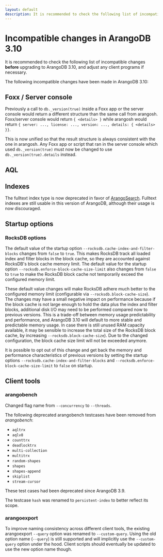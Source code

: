 ```yaml
---
layout: default
description: It is recommended to check the following list of incompatible changes before upgrading to ArangoDB 3.10
---
```

Incompatible changes in ArangoDB 3.10
=====================================

It is recommended to check the following list of incompatible changes **before**
upgrading to ArangoDB 3.10, and adjust any client programs if necessary.

The following incompatible changes have been made in ArangoDB 3.10:

Foxx / Server console
---------------------

Previously a call to `db._version(true)` inside a Foxx app or the server console
would return a different structure than the same call from arangosh.
Foxx/server console would return `{ <details> }` while arangosh would return
`{ server: ..., license: ..., version: ..., details: { <details> }}`.

This is now unified so that the result structure is always consistent with the
one in arangosh. Any Foxx app or script that ran in the server console which
used `db._version(true)` must now be changed to use `db._version(true).details`
instead.

AQL
---


Indexes
-------

The fulltext index type is now deprecated in favor of [ArangoSearch](arangosearch.html).
Fulltext indexes are still usable in this version of ArangoDB, although their usage is
now discouraged.


Startup options
---------------

### RocksDB options

The default value of the startup option `--rocksdb.cache-index-and-filter-blocks` changes
from `false` to `true`. This makes RocksDB track all loaded index and filter blocks in the 
block cache, so they are accounted against RocksDB's block cache memory limit. 
The default value for the startup option `--rocksdb.enforce-block-cache-size-limit` also
changes from `false` to `true` to make the RocksDB block cache not temporarily exceed the 
configured memory limit.

These default value changes will make RocksDB adhere much better to the configured memory limit
(configurable via `--rocksdb.block-cache-size`). 
The changes may have a small negative impact on performance because if the block cache is 
not large enough to hold the data plus the index and filter blocks, additional disk I/O may 
need to be performed compared now to previous versions. 
This is a trade-off between memory usage predictability and performance, and ArangoDB 3.10
will default to more stable and predictable memory usage. In case there is still unused RAM 
capacity available, it may be sensible to increase the total size of the RocksDB block cache,
by increasing `--rocksdb.block-cache-size`). Due to the changed configuration, the block 
cache size limit will not be exceeded anymore.

It is possible to opt out of this change and get back the memory and performance characteristics
of previous versions by setting the startup options `--rocksdb.cache-index-and-filter-blocks` 
and `--rocksdb.enforce-block-cache-size-limit` to `false` on startup.


Client tools
------------

### arangobench

Changed flag name from `--concurrency` to `--threads`.

The following deprecated arangobench testcases have been removed from _arangobench_:
* `aqltrx`
* `aqlv8`
* `counttrx`
* `deadlocktrx`
* `multi-collection`
* `multitrx`
* `random-shapes`
* `shapes`
* `shapes-append`
* `skiplist`
* `stream-cursor`

These test cases had been deprecated since ArangoDB 3.9.

The testcase `hash` was renamed to `persistent-index` to better reflect its
scope.

### arangoexport

To improve naming consistency across different client tools, the existing arangoexport `--query` option
was renamed to `--custom-query`.
Using the old option name (`--query`) is still supported and will implicitly use 
the `--custom-query` option under the hood. Client scripts should eventually be
updated to use the new option name though. 
